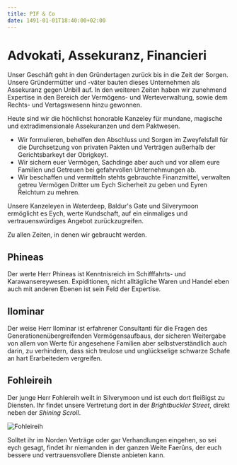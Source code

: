 ```yaml
---
title: PIF & Co
date: 1491-01-01T18:40:00+02:00
---
```


# Advokati, Assekuranz, Financieri

Unser Geschäft geht in den Gründertagen zurück bis in die Zeit der Sorgen. Unsere Gründermütter und -väter bauten dieses Unternehmen als Assekuranz gegen Unbill auf. In den weiteren Zeiten haben wir zunehmend Expertise in den Bereich der Vermögens- und Werteverwaltung, sowie dem Rechts- und Vertagswesenn hinzu gewonnen.

Heute sind wir die höchlichst honorable Kanzeley für mundane, magische und extradimensionale Assekuranzen und dem Paktwesen. 

* Wir formulieren, behelfen den Abschluss und Sorgen im Zweyfelsfall für die Durchsetzung von privaten Pakten und Verträgen außerhalb der Gerichtsbarkeyt der Obrigkeyt.
* Wir sichern euer Vermögen, Sachdinge aber auch und vor allem eure Familien und Getreuen bei gefahrvollen Unternehmungen ab.
* Wir beschaffen und vermitteln stehts gebrauchte Finanzmittel, verwalten getreu Vermögen Dritter um Eych Sicherheit zu geben und Eyren Reichtum zu mehren.

Unsere Kanzeleyen in Waterdeep, Baldur's Gate und Silverymoon ermöglicht es Eych, werte Kundschaft, auf ein einmaliges und vertrauenswürdiges Angebot zurückzugreifen.

Zu allen Zeiten, in denen wir gebraucht werden.

## Phineas

Der werte Herr Phineas ist Kenntnisreich im Schifffahrts- und Karawansereywesen. Expiditionen, nicht alltägliche Waren und Handel eben auch mit anderen Ebenen ist sein Feld der Expertise.

## Ilominar

Der weise Herr Ilominar ist erfahrener Consultanti für die Fragen des Generationenübergreifenden Vermögensaufbaus, der sicheren Weitergabe von allem von Werte für angesehene Familien aber selbstverständlich auch darin, zu verhindern, dass sich treulose und unglückselige schwarze Schafe an hart Erarbeitedem vergreifen.

## Fohleireih

Der junge Herr Fohlereih weilt in Silverymoon und ist euch dort fleißigst zu Diensten. Ihr findet unsere Vertretung dort in der _Brightbuckler Street_, direkt neben der _Shining Scroll_.

![Fohleireih](https://i.imgur.com/ZEKSoEb.jpg)

Solltet ihr im Norden Verträge oder gar Verhandlungen eingehen, so sei eych gesagt, findet ihr niemanden in der ganzen Weite Faerûns, der euch bessere und vertrauensvollere Dienste anbieten kann.
